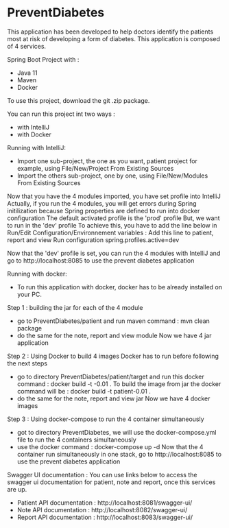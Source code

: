 # PreventDiabetes
This application has been developed to help doctors identify the patients most at risk of developing a form of diabetes.
This application is composed of 4 services.

Spring Boot Project with :

 - Java 11
 - Maven
 - Docker
 
To use this project, download the git .zip package. 

You can run this project int two ways :
 - with IntelliJ
 - with Docker
 
 Running with IntelliJ:
 - Import one sub-project, the one as you want, patient project for example, using File/New/Project From Existing Sources
 - Import the others sub-project, one by one, using File/New/Modules From Existing Sources
 
 Now that you have the 4 modules imported, you have set profile into IntelliJ
 Actually, if you run the 4 modules, you will get errors during Spring initilization because Spring properties are defined to run into docker configuration
 The default activated profile is the 'prod' profile
 But, we want to run in the 'dev' profile
 To achieve this, you have to add the line below in Run/Edit Configuration/Environnement variables :
 Add this line to patient, report and view Run configuration
 spring.profiles.active=dev
 
 Now that the 'dev' profile is set, you can run the 4 modules with IntelliJ and go to http://localhost:8085 to use the prevent diabetes application
 
 
 Running with docker:
  - To run this application with docker, docker has to be already installed on your PC.

 
  Step 1 : building the jar for each of the 4 module
   - go to PreventDiabetes/patient and run maven command : mvn clean package
   - do the same for the note, report and view module
  Now we have 4 jar application
  
  Step 2 : Using Docker to build 4 images
           Docker has to run before following the next steps
   - go to directory PreventDiabetes/patient/target and run this docker command : docker build -t <nameOfService>-0.01 .
     To build the image from jar the docker command will be : docker build -t patient-0.01 .
   - do the same for the note, report and view jar
   Now we have 4 docker images
  
  Step 3 : Using docker-compose to run the 4 container simultaneously
   - got to directory PreventDiabetes, we will use the docker-compose.yml file to run the 4 containers simultaneously
   - use the docker command : docker-compose up -d
  Now that the 4 container run simultaneously in one stack, go to http://localhost:8085 to use the prevent diabetes application
  
  
  Swagger UI documentation :
  You can use links below to access the swagger ui documentation for patient, note and report, once this services are up.
  - Patient API documentation : http://localhost:8081/swagger-ui/
  - Note API documentation : http://localhost:8082/swagger-ui/
  - Report API documentation : http://localhost:8083/swagger-ui/

